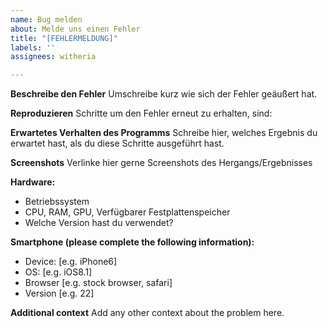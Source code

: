 ```yaml
---
name: Bug melden
about: Melde uns einen Fehler
title: "[FEHLERMELDUNG]"
labels: ''
assignees: witheria

---
```


**Beschreibe den Fehler**
Umschreibe kurz wie sich der Fehler geäußert hat.

**Reproduzieren**
Schritte um den Fehler erneut zu erhalten, sind:

**Erwartetes Verhalten des Programms**
Schreibe hier, welches Ergebnis du erwartet hast, als du diese Schritte ausgeführt hast.

**Screenshots**
Verlinke hier gerne Screenshots des Hergangs/Ergebnisses

**Hardware:**
 - Betriebssystem
 - CPU, RAM, GPU, Verfügbarer Festplattenspeicher
 - Welche Version hast du verwendet?

**Smartphone (please complete the following information):**
 - Device: [e.g. iPhone6]
 - OS: [e.g. iOS8.1]
 - Browser [e.g. stock browser, safari]
 - Version [e.g. 22]

**Additional context**
Add any other context about the problem here.
